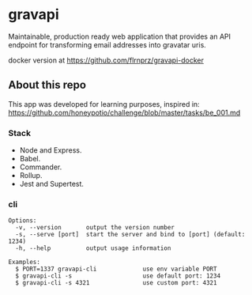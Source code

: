 # gravapi

Maintainable, production ready web application that provides an API endpoint for transforming email addresses into gravatar uris.

docker version at <https://github.com/flrnprz/gravapi-docker>

## About this repo

This app was developed for learning purposes, inspired in: <https://github.com/honeypotio/challenge/blob/master/tasks/be_001.md>

### Stack

* Node and Express.
* Babel.
* Commander.
* Rollup.
* Jest and Supertest.

### cli

```shell
Options:
  -v, --version       output the version number
  -s, --serve [port]  start the server and bind to [port] (default: 1234)
  -h, --help          output usage information

Examples:
  $ PORT=1337 gravapi-cli             use env variable PORT
  $ gravapi-cli -s                    use default port: 1234
  $ gravapi-cli -s 4321               use custom port: 4321
```
